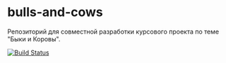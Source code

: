 # bulls-and-cows
Репозиторий для совместной разработки курсового проекта по теме "Быки и Коровы".


[![Build Status](https://travis-ci.org/vbntv/bulls-and-cows.svg?branch=test)](https://travis-ci.org/vbntv/bulls-and-cows)
